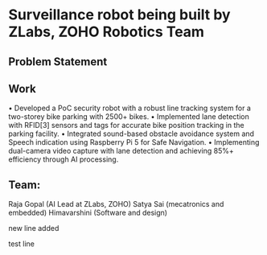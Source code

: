 # Surveillance robot being built by ZLabs, ZOHO Robotics Team

## Problem Statement


## Work

• Developed a PoC security robot with a robust line tracking system for a two-storey bike parking with 2500+ bikes.
• Implemented lane detection with RFID[3] sensors and tags for accurate bike position tracking in the parking facility.
• Integrated sound-based obstacle avoidance system and Speech indication using Raspberry Pi 5 for Safe Navigation.
• Implementing dual-camera video capture with lane detection and achieving 85%+ efficiency through AI processing.

## Team:
Raja Gopal (AI Lead at ZLabs, ZOHO)
Satya Sai (mecatronics and embedded)
Himavarshini (Software and design)

new line added

test line
